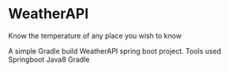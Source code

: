 # WeatherAPI
Know the temperature of any place you wish to know

A simple Gradle build WeatherAPI spring boot project.
Tools used
Springboot
Java8
Gradle
